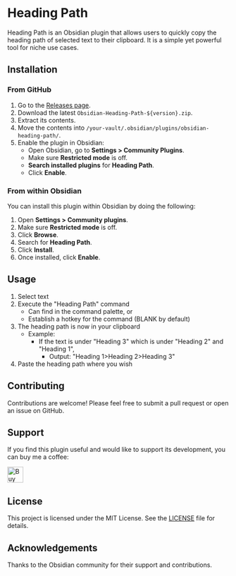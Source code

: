 # Heading Path

Heading Path is an Obsidian plugin that allows users to quickly copy the heading path of selected text to their clipboard. It is a simple yet powerful tool for niche use cases. 

## Installation

### From GitHub

1. Go to the [Releases page](https://github.com/19msb/obsidian-heading-path/releases).
2. Download the latest `Obsidian-Heading-Path-${version}.zip`.
3. Extract its contents.
4. Move the contents into `/your-vault/.obsidian/plugins/obsidian-heading-path/`.
5. Enable the plugin in Obsidian:
   - Open Obsidian, go to **Settings > Community Plugins**.
   - Make sure **Restricted mode** is off.
   - **Search installed plugins** for **Heading Path**.
   - Click **Enable**.

### From within Obsidian

You can install this plugin within Obsidian by doing the following:

1. Open **Settings > Community plugins**.
2. Make sure **Restricted mode** is off.
3. Click **Browse**.
4. Search for **Heading Path**.
5. Click **Install**.
6. Once installed, click **Enable**.

## Usage

1. Select text
2. Execute the "Heading Path" command
   - Can find in the command palette, or
   - Establish a hotkey for the command (BLANK by default)
3. The heading path is now in your clipboard
   - Example: 
      - If the text is under "Heading 3" which is under "Heading 2" and "Heading 1",
         - Output: "Heading 1>Heading 2>Heading 3" 
4. Paste the heading path where you wish

## Contributing

Contributions are welcome! Please feel free to submit a pull request or open an issue on GitHub.

## Support

If you find this plugin useful and would like to support its development, you can buy me a coffee:

<a href='https://ko-fi.com/I2I2ZHYPA' target='_blank'><img height='36' style='border:0px;height:36px;' src='https://storage.ko-fi.com/cdn/kofi2.png?v=3' border='0' alt='Buy Me a Coffee at ko-fi.com' /></a>

## License

This project is licensed under the MIT License. See the [LICENSE](LICENSE) file for details.

## Acknowledgements

Thanks to the Obsidian community for their support and contributions.
